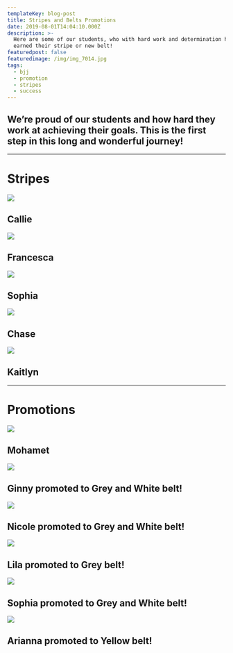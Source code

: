 ```yaml
---
templateKey: blog-post
title: Stripes and Belts Promotions
date: 2019-08-01T14:04:10.000Z
description: >-
  Here are some of our students, who with hard work and determination have
  earned their stripe or new belt! 
featuredpost: false
featuredimage: /img/img_7014.jpg
tags:
  - bjj
  - promotion
  - stripes
  - success
---
```

## We’re proud of our students and how hard they work at achieving their goals. This is the first step in this long and wonderful journey!

- - -

# Stripes

![](/img/img_9069_1_600x450.jpg)

## Callie

![](/img/img_8398.jpg)

## **Francesca**

![](/img/img_8400.jpg)

## Sophia

![](/img/img_8402.jpg)

## Chase

![](/img/dsc6540.jpg)

## **Kaitlyn**

- - -

# **Promotions**

![](/img/img_9396.jpg)

## Mohamet

![](/img/1571960458_tmp_img_9237.jpg)

## Ginny promoted to Grey and White belt!

![](/img/img_9076_600x450.jpg)

## Nicole promoted to Grey and White belt!

![](/img/dsc07615.jpg)

## **Lila promoted to Grey belt!**

![](/img/dsc06546.jpg)

## **Sophia promoted to Grey and White belt!**

![](/img/img_7014.jpg)

## **Arianna promoted to Yellow belt!**
